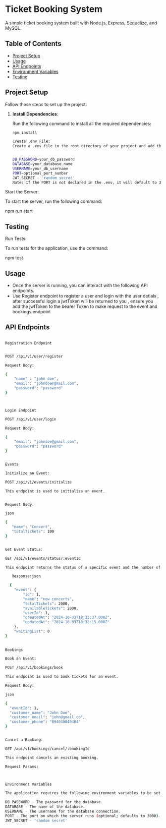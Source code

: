 # Ticket Booking System

A simple ticket booking system built with Node.js, Express, Sequelize, and MySQL.

## Table of Contents

- [Project Setup](#project-setup)
- [Usage](#usage)
- [API Endpoints](#api-endpoints)
- [Environment Variables](#environment-variables)
- [Testing](#testing)


## Project Setup

Follow these steps to set up the project:

1. **Install Dependencies**:
   
   Run the following command to install all the required dependencies:

   ```bash
   npm install

   Create .env File:
   Create a .env file in the root directory of your project and add the following parameters:


   DB_PASSWORD=your_db_password
   DATABASE=your_database_name
   USERNAME=your_db_username
   PORT=optional_port_number
   JWT_SECRET - 'random secret'
   Note: If the PORT is not declared in the .env, it will default to 3000.


Start the Server:

To start the server, run the following command:

 npm run start

## Testing

Run Tests:

To run tests for the application, use the command:

 npm test

## Usage
- Once the server is running, you can interact with the following API endpoints.
- Use Register endpoint to register a user and login with the user detials , after successful login a jwtToken will be returned to you , ensure you add the jwtToken to the bearer Token to make request to the event and bookings endpoint


 
## API Endpoints

```bash

Registration Endpoint


POST /api/v1/user/register

Request Body:

{
    "name" : "john doe",
    "email": "johndoe@gmail.com",
    "password": "password"
}



Login Endpoint

POST /api/v1/user/login

Request Body:

{
    "email": "johndoe@gmail.com",
    "password": "password"
}


Events

Initialize an Event:

POST /api/v1/events/initialize

This endpoint is used to initialize an event.


Request Body:

json

{
   "name": "Concert",
   "totalTickets": 100
}


Get Event Status:

GET /api/v1/events/status/:eventId

This endpoint returns the status of a specific event and the number of people on the waiting list.

   Response:json

  {
    "event": {
        "id": 1,
        "name": "new concerts",
        "totalTickets": 2000,
        "availableTickets": 2000,
        "userId": 1,
        "createdAt": "2024-10-03T18:35:37.000Z",
        "updatedAt": "2024-10-03T18:38:15.000Z"
    },
    "waitingList": 0
}
   
   
Bookings

Book an Event:

POST /api/v1/bookings/book

This endpoint is used to book tickets for an event.

Request Body:

json

{
  "eventId": 1,
  "customer_name": "John Doe",
  "customer_email": "john@gmail.co",
  "customer_phone": "094040040404"
}


Cancel a Booking:

GET /api/v1/bookings/cancel/:bookingId

This endpoint cancels an existing booking.

Request Params:



Environment Variables

The application requires the following environment variables to be set in a .env file:

DB_PASSWORD - The password for the database.
DATABASE - The name of the database.
USERNAME - The username for the database connection.
PORT - The port on which the server runs (optional; defaults to 3000).
JWT_SECRET - 'random secret'



